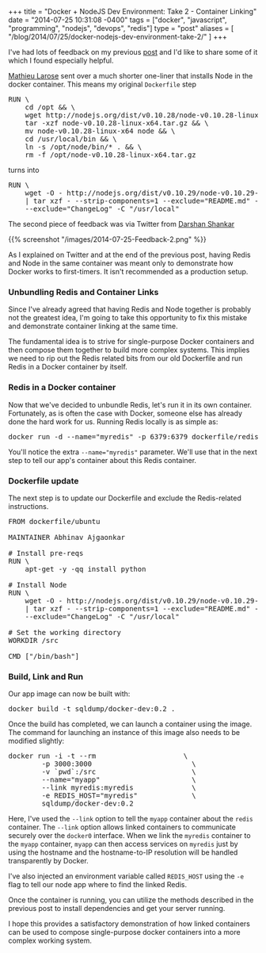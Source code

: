 +++
title = "Docker + NodeJS Dev Environment: Take 2 - Container Linking"
date = "2014-07-25 10:31:08 -0400"
tags = ["docker", "javascript", "programming", "nodejs", "devops", "redis"]
type = "post"
aliases = [
	"/blog/2014/07/25/docker-nodejs-dev-environment-take-2/"
]
+++

I've had lots of feedback on my previous [post](/2014-06-17-develop-a-nodejs-app-with-docker/) and I'd like to share some of it which I found especially helpful.

[Mathieu Larose](https://github.com/larose) sent over a much shorter one-liner that installs Node in the docker container. This means my original `Dockerfile` step<!--more-->

<pre>
RUN	\
	cd /opt && \
	wget http://nodejs.org/dist/v0.10.28/node-v0.10.28-linux-x64.tar.gz && \
	tar -xzf node-v0.10.28-linux-x64.tar.gz && \
	mv node-v0.10.28-linux-x64 node && \
	cd /usr/local/bin && \
	ln -s /opt/node/bin/* . && \
	rm -f /opt/node-v0.10.28-linux-x64.tar.gz
</pre>

turns into

<pre>
RUN \
	wget -O - http://nodejs.org/dist/v0.10.29/node-v0.10.29-linux-x64.tar.gz \
	| tar xzf - --strip-components=1 --exclude="README.md" --exclude="LICENSE" \
	--exclude="ChangeLog" -C "/usr/local"
</pre>

The second piece of feedback was via Twitter from [Darshan Shankar](http://twitter.com/DShankar)

{{% screenshot "/images/2014-07-25-Feedback-2.png" %}}

As I explained on Twitter and at the end of the previous post, having Redis and Node in the same container was meant only to demonstrate how Docker works to first-timers. It isn't recommended as a production setup.

### Unbundling Redis and Container Links

Since I've already agreed that having Redis and Node together is probably not the greatest idea, I'm going to take this opportunity to fix this mistake and demonstrate container linking at the same time.

The fundamental idea is to strive for single-purpose Docker containers and then compose them together to build more complex systems. This implies we need to rip out the Redis related bits from our old Dockerfile and run Redis in a Docker container by itself.

### Redis in a Docker container
Now that we've decided to unbundle Redis, let's run it in its own container. Fortunately, as is often the case with Docker, someone else has already done the hard work for us. Running Redis locally is as simple as:

<pre>
docker run -d --name="myredis" -p 6379:6379 dockerfile/redis
</pre>

You'll notice the extra `--name="myredis"` parameter. We'll use that in the next step to tell our app's container about this Redis container.

### Dockerfile update
The next step is to update our Dockerfile and exclude the Redis-related instructions.

<pre>
FROM dockerfile/ubuntu

MAINTAINER Abhinav Ajgaonkar <abhinav316@gmail.com>

# Install pre-reqs
RUN	\
	apt-get -y -qq install python

# Install Node
RUN \
	wget -O - http://nodejs.org/dist/v0.10.29/node-v0.10.29-linux-x64.tar.gz \
	| tar xzf - --strip-components=1 --exclude="README.md" --exclude="LICENSE" \
	--exclude="ChangeLog" -C "/usr/local"

# Set the working directory
WORKDIR	/src

CMD ["/bin/bash"]
</pre>

### Build, Link and Run
Our app image can now be built with:

<pre>
docker build -t sqldump/docker-dev:0.2 .
</pre>

Once the build has completed, we can launch a container using the image. 
The command for launching an instance of this image also needs to be modified slightly:

<pre>
docker run -i -t --rm                     \
		-p 3000:3000                        \
		-v `pwd`:/src                       \
		--name="myapp"                      \
		--link myredis:myredis              \
		-e REDIS_HOST="myredis"             \
		sqldump/docker-dev:0.2
</pre>

Here, I've used the `--link` option to tell the `myapp` container about the `redis` container. The `--link` option allows linked containers to communicate securely over the `docker0` interface. When we link the `myredis` container to the `myapp` container, `myapp` can then access services on `myredis` just by using the hostname and the hostname-to-IP resolution will be handled transparently by Docker.

I've also injected an environment variable called `REDIS_HOST` using the `-e` flag to tell our node app where to find the linked Redis.

Once the container is running, you can utilize the methods described in the previous post to install dependencies and get your server running.

I hope this provides a satisfactory demonstration of how linked containers can be used to compose single-purpose docker containers into a more complex working system.
